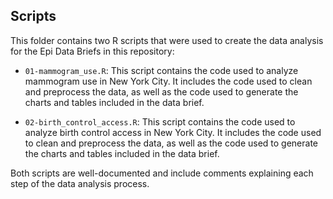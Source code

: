 ## Scripts
This folder contains two R scripts that were used to create the data analysis for the Epi Data Briefs in this repository:

- `01-mammogram_use.R`: This script contains the code used to analyze mammogram use in New York City. It includes the code used to clean and preprocess the data, as well as the code used to generate the charts and tables included in the data brief.

- `02-birth_control_access.R`: This script contains the code used to analyze birth control access in New York City. It includes the code used to clean and preprocess the data, as well as the code used to generate the charts and tables included in the data brief.

Both scripts are well-documented and include comments explaining each step of the data analysis process.